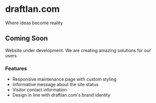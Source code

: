 # draftlan.com
Where ideas become reality

## Coming Soon
Website under development. We are creating amazing solutions for our users.

### Features
- Responsive maintenance page with custom styling
- Informative message about the site status
- Visitor contact information
- Design in line with draftlan.com's brand identity
